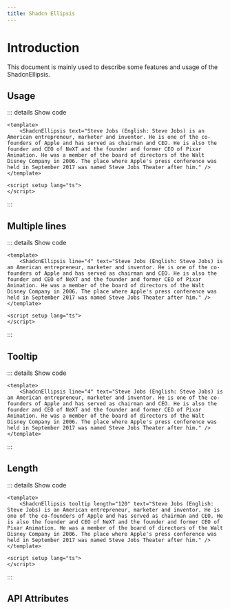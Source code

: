 ```yaml
---
title: Shadcn Ellipsis
---
```


# Introduction

This document is mainly used to describe some features and usage of the ShadcnEllipsis.

## Usage

<CodeRunner title="Simple Ellipsis">
    <ShadcnEllipsis text="Steve Jobs (English: Steve Jobs) is an American entrepreneur, marketer and inventor. He is one of the co-founders of Apple and has served as chairman and CEO. He is also the founder and CEO of NeXT and the founder and former CEO of Pixar Animation. He was a member of the board of directors of the Walt Disney Company in 2006. The place where Apple's press conference was held in September 2017 was named Steve Jobs Theater after him." />
</CodeRunner>

::: details Show code

```vue
<template>
    <ShadcnEllipsis text="Steve Jobs (English: Steve Jobs) is an American entrepreneur, marketer and inventor. He is one of the co-founders of Apple and has served as chairman and CEO. He is also the founder and CEO of NeXT and the founder and former CEO of Pixar Animation. He was a member of the board of directors of the Walt Disney Company in 2006. The place where Apple's press conference was held in September 2017 was named Steve Jobs Theater after him." />
</template>

<script setup lang="ts">
</script>
```

:::

## Multiple lines

<CodeRunner title="Multiple lines">
    <ShadcnEllipsis line="4" text="Steve Jobs (English: Steve Jobs) is an American entrepreneur, marketer and inventor. He is one of the co-founders of Apple and has served as chairman and CEO. He is also the founder and CEO of NeXT and the founder and former CEO of Pixar Animation. He was a member of the board of directors of the Walt Disney Company in 2006. The place where Apple's press conference was held in September 2017 was named Steve Jobs Theater after him." />
</CodeRunner>

::: details Show code

```vue
<template>
    <ShadcnEllipsis line="4" text="Steve Jobs (English: Steve Jobs) is an American entrepreneur, marketer and inventor. He is one of the co-founders of Apple and has served as chairman and CEO. He is also the founder and CEO of NeXT and the founder and former CEO of Pixar Animation. He was a member of the board of directors of the Walt Disney Company in 2006. The place where Apple's press conference was held in September 2017 was named Steve Jobs Theater after him." />
</template>

<script setup lang="ts">
</script>
```

:::

## Tooltip

<CodeRunner title="Tooltip">
    <ShadcnEllipsis tooltip line="3" text="Steve Jobs (English: Steve Jobs) is an American entrepreneur, marketer and inventor. He is one of the co-founders of Apple and has served as chairman and CEO. He is also the founder and CEO of NeXT and the founder and former CEO of Pixar Animation. He was a member of the board of directors of the Walt Disney Company in 2006. The place where Apple's press conference was held in September 2017 was named Steve Jobs Theater after him." />
</CodeRunner>

::: details Show code

```vue
<template>
    <ShadcnEllipsis line="4" text="Steve Jobs (English: Steve Jobs) is an American entrepreneur, marketer and inventor. He is one of the co-founders of Apple and has served as chairman and CEO. He is also the founder and CEO of NeXT and the founder and former CEO of Pixar Animation. He was a member of the board of directors of the Walt Disney Company in 2006. The place where Apple's press conference was held in September 2017 was named Steve Jobs Theater after him." />
</template>
```

:::

## Length

<CodeRunner title="Length">
    <ShadcnEllipsis tooltip length="120" text="Steve Jobs (English: Steve Jobs) is an American entrepreneur, marketer and inventor. He is one of the co-founders of Apple and has served as chairman and CEO. He is also the founder and CEO of NeXT and the founder and former CEO of Pixar Animation. He was a member of the board of directors of the Walt Disney Company in 2006. The place where Apple's press conference was held in September 2017 was named Steve Jobs Theater after him." />
</CodeRunner>

::: details Show code

```vue
<template>
    <ShadcnEllipsis tooltip length="120" text="Steve Jobs (English: Steve Jobs) is an American entrepreneur, marketer and inventor. He is one of the co-founders of Apple and has served as chairman and CEO. He is also the founder and CEO of NeXT and the founder and former CEO of Pixar Animation. He was a member of the board of directors of the Walt Disney Company in 2006. The place where Apple's press conference was held in September 2017 was named Steve Jobs Theater after him." />
</template>

<script setup lang="ts">
</script>
```

:::

## API Attributes

<ApiTable title="Ellipsis Props"
    :headers="['Attribute', 'Description', 'Type', 'Default Value', 'List']"
    :columns="[
        ['text', 'Text content', 'String', '-', '-'],
        ['line', 'Number of lines', 'Number | String', '1', '-'],
        ['tooltip', 'Show tooltip', 'Boolean', 'false', '-'],
        ['length', 'Length of text', 'Number | String', '-', '-'],
    ]">
</ApiTable>

<br />

<ApiTable title="Ellipsis Slots"
    :headers="['Slot', 'Description', 'Props Reference']"
    :columns="[
        ['default', 'Default slot', 'text'],
    ]">
</ApiTable>
